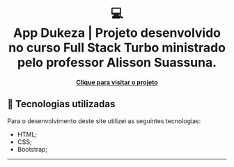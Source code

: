 <h1 align="center">
  💻<br>App Dukeza | Projeto desenvolvido no curso Full Stack Turbo ministrado pelo professor Alisson Suassuna.
</h1>

<h4 align="center"><a href="https://howtrojan.github.io/app-dukeza/">Clique para visitar o projeto</a></h4>

## 💼 Tecnologias utilizadas

Para o desenvolvimento deste site utilizei as seguintes tecnologias:

- HTML;
- CSS;
- Bootstrap;

---

